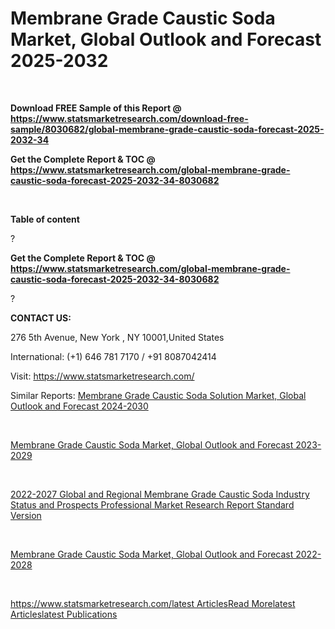 <h1>Membrane Grade Caustic Soda Market, Global Outlook and Forecast 2025-2032</h1><br/><p><strong>Download FREE Sample of this Report @ <a href="https://www.statsmarketresearch.com/download-free-sample/8030682/global-membrane-grade-caustic-soda-forecast-2025-2032-34">https://www.statsmarketresearch.com/download-free-sample/8030682/global-membrane-grade-caustic-soda-forecast-2025-2032-34</a></strong></p>
 
 
 
 <div><b>Get the Complete Report & TOC @ <a href="https://www.statsmarketresearch.com/global-membrane-grade-caustic-soda-forecast-2025-2032-34-8030682">https://www.statsmarketresearch.com/global-membrane-grade-caustic-soda-forecast-2025-2032-34-8030682</a></b></div>
 
 
 
 <p><br />
 
 <b>Table of content</b></p>
 
 
 
 <p>? </p>
 
 
 
 <div><b>Get the Complete Report & TOC @ <a href="https://www.statsmarketresearch.com/global-membrane-grade-caustic-soda-forecast-2025-2032-34-8030682">https://www.statsmarketresearch.com/global-membrane-grade-caustic-soda-forecast-2025-2032-34-8030682</a></b></div>
 
 
 
 <p>? </p>
 
 
 
 <p><b>CONTACT US:</b><br />
 
 276 5th Avenue, New York , NY 10001,United States<br />
 
 International: (+1) 646 781 7170 / +91 8087042414<br />
 
 Visit: <a href="https://www.statsmarketresearch.com/">https://www.statsmarketresearch.com/</a><br />
 
 Similar Reports: <a href="https://www.statsmarketresearch.com/global-membrane-grade-caustic-soda-forecast-2025-2032-34-8030682">Membrane Grade Caustic Soda Solution Market, Global Outlook and Forecast 2024-2030</a><br />
 
 <br />
 
 <a href="https://www.statsmarketresearch.com/global-membrane-grade-caustic-soda-forecast-2025-2032-34-8030682">Membrane Grade Caustic Soda Market, Global Outlook and Forecast 2023-2029</a><br />
 
 <br />
 
 <a href="https://www.statsmarketresearch.com/global-membrane-grade-caustic-soda-forecast-2025-2032-34-8030682">2022-2027 Global and Regional Membrane Grade Caustic Soda Industry Status and Prospects Professional Market Research Report Standard Version</a><br />
 
 <br />
 
 <a href="https://www.statsmarketresearch.com/global-membrane-grade-caustic-soda-forecast-2025-2032-34-8030682">Membrane Grade Caustic Soda Market, Global Outlook and Forecast 2022-2028</a><br />
 
 <br />
 
 <a href="https://gyeongbokgung.com">https://www.statsmarketresearch.com/</a><a href="https://hallyeomaritime.com">latest Articles</a><a href="https://jingwansa.com">Read More</a><a href="https://nguoiviet.jp/">latest Articles</a><a href="https://www.intelmarketresearch.com/">latest Publications</a></p>